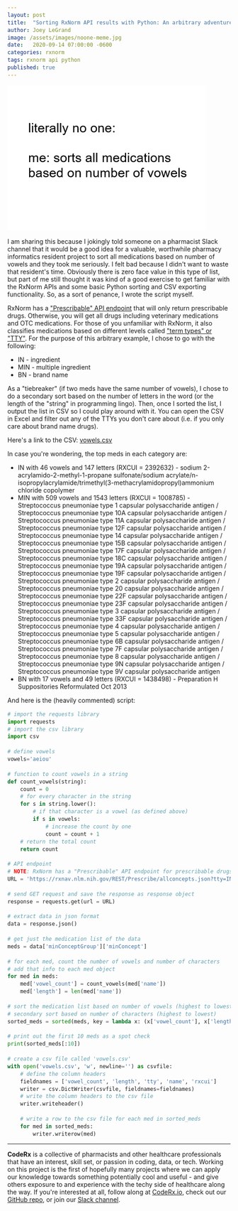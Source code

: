 ```yaml
---
layout: post
title:  "Sorting RxNorm API results with Python: An arbitrary adventure"
author: Joey LeGrand
image: /assets/images/noone-meme.jpg
date:   2020-09-14 07:00:00 -0600
categories: rxnorm
tags: rxnorm api python
published: true
---
```


![meme](/assets/images/noone-meme.jpg)

I am sharing this because I jokingly told someone on a pharmacist Slack channel that it would be a good idea for a valuable, worthwhile pharmacy informatics resident project to sort all medications based on number of vowels and they took me seriously. I felt bad because I didn't want to waste that resident's time.  Obviously there is zero face value in this type of list, but part of me still thought it was kind of a good exercise to get familiar with the RxNorm APIs and some basic Python sorting and CSV exporting functionality. So, as a sort of penance, I wrote the script myself.

RxNorm has a ["Prescribable" API endpoint](https://rxnav.nlm.nih.gov/PrescribableAPIREST.html) that will only return prescribable drugs. Otherwise, you will get all drugs including veterinary medications and OTC medications. For those of you unfamiliar with RxNorm, it also classifies medications based on different levels called ["term types" or "TTY"](https://www.nlm.nih.gov/research/umls/rxnorm/docs/appendix5.html). For the purpose of this arbitrary example, I chose to go with the following:
- IN - ingredient
- MIN - multiple ingredient
- BN - brand name

As a "tiebreaker" (if two meds have the same number of vowels), I chose to do a secondary sort based on the number of letters in the word (or the length of the "string" in programming lingo). Then, once I sorted the list, I output the list in CSV so I could play around with it. You can open the CSV in Excel and filter out any of the TTYs you don't care about (i.e. if you only care about brand name drugs).

Here's a link to the CSV: [vowels.csv](/assets/data/vowels.csv)

In case you're wondering, the top meds in each category are:
- IN with 46 vowels and 147 letters (RXCUI = 2392632) - sodium 2-acrylamido-2-methyl-1-propane sulfonate/sodium acrylate/n-isopropylacrylamide/trimethyl(3-methacrylamidopropyl)ammonium chloride copolymer
- MIN with 509 vowels and 1543 letters (RXCUI = 1008785) - Streptococcus pneumoniae type 1 capsular polysaccharide antigen / Streptococcus pneumoniae type 10A capsular polysaccharide antigen / Streptococcus pneumoniae type 11A capsular polysaccharide antigen / Streptococcus pneumoniae type 12F capsular polysaccharide antigen / Streptococcus pneumoniae type 14 capsular polysaccharide antigen / Streptococcus pneumoniae type 15B capsular polysaccharide antigen / Streptococcus pneumoniae type 17F capsular polysaccharide antigen / Streptococcus pneumoniae type 18C capsular polysaccharide antigen / Streptococcus pneumoniae type 19A capsular polysaccharide antigen / Streptococcus pneumoniae type 19F capsular polysaccharide antigen / Streptococcus pneumoniae type 2 capsular polysaccharide antigen / Streptococcus pneumoniae type 20 capsular polysaccharide antigen / Streptococcus pneumoniae type 22F capsular polysaccharide antigen / Streptococcus pneumoniae type 23F capsular polysaccharide antigen / Streptococcus pneumoniae type 3 capsular polysaccharide antigen / Streptococcus pneumoniae type 33F capsular polysaccharide antigen / Streptococcus pneumoniae type 4 capsular polysaccharide antigen / Streptococcus pneumoniae type 5 capsular polysaccharide antigen / Streptococcus pneumoniae type 6B capsular polysaccharide antigen / Streptococcus pneumoniae type 7F capsular polysaccharide antigen / Streptococcus pneumoniae type 8 capsular polysaccharide antigen / Streptococcus pneumoniae type 9N capsular polysaccharide antigen / Streptococcus pneumoniae type 9V capsular polysaccharide antigen
- BN with 17 vowels and 49 letters (RXCUI = 1438498) - Preparation H Suppositories Reformulated Oct 2013

And here is the (heavily commented) script:

```python
# import the requests library 
import requests 
# import the csv library
import csv

# define vowels
vowels='aeiou'

# function to count vowels in a string
def count_vowels(string):
    count = 0
    # for every character in the string
    for s in string.lower():
        # if that character is a vowel (as defined above)
        if s in vowels:
            # increase the count by one
            count = count + 1
    # return the total count
    return count

# API endpoint
# NOTE: RxNorm has a "Prescribable" API endpoint for prescribable drugs only
URL = 'https://rxnav.nlm.nih.gov/REST/Prescribe/allconcepts.json?tty=IN+MIN+BN'

# send GET request and save the response as response object 
response = requests.get(url = URL) 

# extract data in json format 
data = response.json()

# get just the medication list of the data
meds = data['minConceptGroup']['minConcept']

# for each med, count the number of vowels and number of characters
# add that info to each med object
for med in meds:
    med['vowel_count'] = count_vowels(med['name'])
    med['length'] = len(med['name'])

# sort the medication list based on number of vowels (highest to lowest)
# secondary sort based on number of characters (highest to lowest)
sorted_meds = sorted(meds, key = lambda x: (x['vowel_count'], x['length']), reverse = True)

# print out the first 10 meds as a spot check
print(sorted_meds[:10])

# create a csv file called 'vowels.csv'
with open('vowels.csv', 'w', newline='') as csvfile:
    # define the column headers
    fieldnames = ['vowel_count', 'length', 'tty', 'name', 'rxcui']
    writer = csv.DictWriter(csvfile, fieldnames=fieldnames)
    # write the column headers to the csv file
    writer.writeheader()

    # write a row to the csv file for each med in sorted_meds
    for med in sorted_meds:
        writer.writerow(med)
```

---

**CodeRx** is a collective of pharmacists and other healthcare professionals that have an interest, skill set, or passion in coding, data, or tech. Working on this project is the first of hopefully many projects where we can apply our knowledge towards something potentially cool and useful - and give others exposure to and experience with the techy side of healthcare along the way. If you're interested at all, follow along at [CodeRx.io](https://coderx.io/), check out our [GitHub repo](https://github.com/coderxio/dailymed-api), or join our [Slack channel](https://join.slack.com/t/coderx/shared_invite/zt-5b8e9kr4-PsKAVe4crGmECQyyxDIJgQ).
